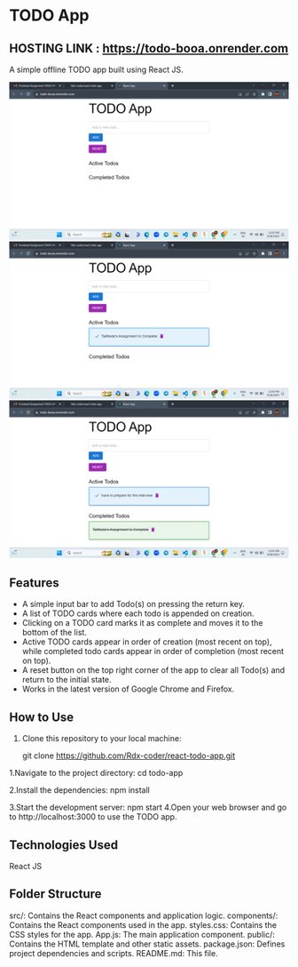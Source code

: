 # TODO App 
## HOSTING LINK : https://todo-booa.onrender.com

A simple offline TODO app built using React JS.

![App Screenshot][def]
![App Screenshot][def2]
![App Screenshot][def3]


## Features

- A simple input bar to add Todo(s) on pressing the return key.
- A list of TODO cards where each todo is appended on creation.
- Clicking on a TODO card marks it as complete and moves it to the bottom of the list.
- Active TODO cards appear in order of creation (most recent on top), while completed todo cards appear in order of completion (most recent on top).
- A reset button on the top right corner of the app to clear all Todo(s) and return to the initial state.
- Works in the latest version of Google Chrome and Firefox.

## How to Use

1. Clone this repository to your local machine:

   git clone https://github.com/Rdx-coder/react-todo-app.git

1.Navigate to the project directory:
cd todo-app

2.Install the dependencies:
npm install

3.Start the development server:
npm start
4.Open your web browser and go to http://localhost:3000 to use the TODO app.

## Technologies Used
React JS

## Folder Structure

src/: Contains the React components and application logic.
components/: Contains the React components used in the app.
styles.css: Contains the CSS styles for the app.
App.js: The main application component.
public/: Contains the HTML template and other static assets.
package.json: Defines project dependencies and scripts.
README.md: This file.


[def]: ./Screenshots/Screenshot1.png
[def2]: ./Screenshots/Screenshot2.png
[def3]: ./Screenshots/Screenshot3.png